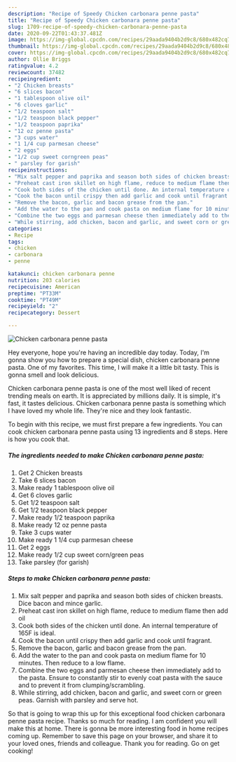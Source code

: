 ```yaml
---
description: "Recipe of Speedy Chicken carbonara penne pasta"
title: "Recipe of Speedy Chicken carbonara penne pasta"
slug: 1709-recipe-of-speedy-chicken-carbonara-penne-pasta
date: 2020-09-22T01:43:37.481Z
image: https://img-global.cpcdn.com/recipes/29aada9404b2d9c8/680x482cq70/chicken-carbonara-penne-pasta-recipe-main-photo.jpg
thumbnail: https://img-global.cpcdn.com/recipes/29aada9404b2d9c8/680x482cq70/chicken-carbonara-penne-pasta-recipe-main-photo.jpg
cover: https://img-global.cpcdn.com/recipes/29aada9404b2d9c8/680x482cq70/chicken-carbonara-penne-pasta-recipe-main-photo.jpg
author: Ollie Briggs
ratingvalue: 4.2
reviewcount: 37482
recipeingredient:
- "2 Chicken breasts"
- "6 slices bacon"
- "1 tablespoon olive oil"
- "6 cloves garlic"
- "1/2 teaspoon salt"
- "1/2 teaspoon black pepper"
- "1/2 teaspoon paprika"
- "12 oz penne pasta"
- "3 cups water"
- "1 1/4 cup parmesan cheese"
- "2 eggs"
- "1/2 cup sweet corngreen peas"
- " parsley for garish"
recipeinstructions:
- "Mix salt pepper and paprika and season both sides of chicken breasts. Dice bacon and mince garlic."
- "Preheat cast iron skillet on high flame, reduce to medium flame then add oil"
- "Cook both sides of the chicken until done. An internal temperature of 165F is ideal."
- "Cook the bacon until crispy then add garlic and cook until fragrant."
- "Remove the bacon, garlic and bacon grease from the pan."
- "Add the water to the pan and cook pasta on medium flame for 10 minutes. Then reduce to a low flame."
- "Combine the two eggs and parmesan cheese then immediately add to the pasta. Ensure to constantly stir to evenly coat pasta with the sauce and to prevent it from clumping/scrambling."
- "While stirring, add chicken, bacon and garlic, and sweet corn or green peas. Garnish with parsley and serve hot."
categories:
- Recipe
tags:
- chicken
- carbonara
- penne

katakunci: chicken carbonara penne 
nutrition: 203 calories
recipecuisine: American
preptime: "PT33M"
cooktime: "PT49M"
recipeyield: "2"
recipecategory: Dessert

---
```



![Chicken carbonara penne pasta](https://img-global.cpcdn.com/recipes/29aada9404b2d9c8/680x482cq70/chicken-carbonara-penne-pasta-recipe-main-photo.jpg)

Hey everyone, hope you're having an incredible day today. Today, I'm gonna show you how to prepare a special dish, chicken carbonara penne pasta. One of my favorites. This time, I will make it a little bit tasty. This is gonna smell and look delicious.



Chicken carbonara penne pasta is one of the most well liked of recent trending meals on earth. It is appreciated by millions daily. It is simple, it's fast, it tastes delicious. Chicken carbonara penne pasta is something which I have loved my whole life. They're nice and they look fantastic.


To begin with this recipe, we must first prepare a few ingredients. You can cook chicken carbonara penne pasta using 13 ingredients and 8 steps. Here is how you cook that.

<!--inarticleads1-->

##### The ingredients needed to make Chicken carbonara penne pasta:

1. Get 2 Chicken breasts
1. Take 6 slices bacon
1. Make ready 1 tablespoon olive oil
1. Get 6 cloves garlic
1. Get 1/2 teaspoon salt
1. Get 1/2 teaspoon black pepper
1. Make ready 1/2 teaspoon paprika
1. Make ready 12 oz penne pasta
1. Take 3 cups water
1. Make ready 1 1/4 cup parmesan cheese
1. Get 2 eggs
1. Make ready 1/2 cup sweet corn/green peas
1. Take  parsley (for garish)




<!--inarticleads2-->

##### Steps to make Chicken carbonara penne pasta:

1. Mix salt pepper and paprika and season both sides of chicken breasts. Dice bacon and mince garlic.
1. Preheat cast iron skillet on high flame, reduce to medium flame then add oil
1. Cook both sides of the chicken until done. An internal temperature of 165F is ideal.
1. Cook the bacon until crispy then add garlic and cook until fragrant.
1. Remove the bacon, garlic and bacon grease from the pan.
1. Add the water to the pan and cook pasta on medium flame for 10 minutes. Then reduce to a low flame.
1. Combine the two eggs and parmesan cheese then immediately add to the pasta. Ensure to constantly stir to evenly coat pasta with the sauce and to prevent it from clumping/scrambling.
1. While stirring, add chicken, bacon and garlic, and sweet corn or green peas. Garnish with parsley and serve hot.




So that is going to wrap this up for this exceptional food chicken carbonara penne pasta recipe. Thanks so much for reading. I am confident you will make this at home. There is gonna be more interesting food in home recipes coming up. Remember to save this page on your browser, and share it to your loved ones, friends and colleague. Thank you for reading. Go on get cooking!
